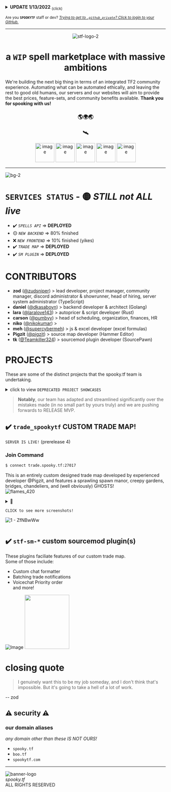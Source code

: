 <details>

> There have been significant delays in the production process due to a fullstack rewrite to switch from a monolithic to a microservices-based paradigm for our backend.   
> I personally apologize for the extra time spent, but I wouldn't have OK'd it if I didn't think it was necessary. We want to have _the best_ backend of a Steam bot service -- which of course we won't, but that's my level of aspiration / delusion -- and I'm willing to sacrifice more time before launching MVP in favor of a more scalable backend. I hope you understand.   
> -- [@zod](https://github.com/zudsniper/)

<summary>
<b>UPDATE 1/13/2022</b> <sub>(click)</sub> 

</summary>

</details>

<sub>Are you **`SPOOKYTF`** staff or dev? <a href="https://github.com/login/" ><i>Trying to get to <code>.github_private</code>? Click to login to your GitHub.</i></a></sub>

---

<div align=center>

![stf-logo-2](https://user-images.githubusercontent.com/16076573/192679367-16486f47-8f2f-4108-a643-1b2aab1de7b8.png)
# a `WIP` spell marketplace with massive ambitions

</div>

We're building the next big thing in terms of an integrated TF2 community experience. Automating what can be automated ethically, and leaving the rest to good old humans, our servers and our websites will aim to provide the best prices, feature-sets, and community benefits available. **Thank you for spooking with us!**

<div align="center">

### 🌎🌍🌏
### 🛰️

<img src="https://user-images.githubusercontent.com/16076573/207874445-55014680-fc37-46bf-bcfd-ba74435a2c13.png" alt="image" style="max-width: 100%;" width=60> <img src="https://user-images.githubusercontent.com/16076573/207875248-3274ef79-03b4-4ef3-9b10-a95385925f8a.png" alt="image" style="max-width: 100%;" width=60> <img src="https://user-images.githubusercontent.com/16076573/207874380-646dc74a-a92b-467f-a90e-cbe910dfcf23.png" alt="image" style="max-width: 100%;" width=60> <img src="https://user-images.githubusercontent.com/16076573/207875665-935f4f23-0912-4189-b2d2-72590f73c2e2.png" alt="image" style="max-width: 100%;" width=60> <img src="https://user-images.githubusercontent.com/16076573/207875524-6b9a015c-a9f4-4698-ac5d-bbf8fc5a57c1.png" alt="image" style="max-width: 100%;" width=60>  
</div>

<hr>

![bg-2](https://user-images.githubusercontent.com/16076573/212541078-d9114c49-9638-4565-bbe2-8ad7ecaf1dc3.png)

# `SERVICES STATUS` - 🟡 *STILL not ALL live*
- ✔️ *`SPELLS API`* => **DEPLOYED**
- 🟡 *`NEW BACKEND`* => 80% finished
- ❌ *`NEW FRONTEND`* => 10% finished (yikes)
- ✔️ *`TRADE MAP`* => **DEPLOYED**
- ✔️ *`SM PLUGIN`* => **DEPLOYED**

# CONTRIBUTORS
- **zod** ([@zudsniper](https://github.com/zudsniper)) > lead developer, project manager, community manager, discord administrator & showrunner, head of hiring, server system administrator (TypeScript)
- **daniel** ([@dkasabovn](https://github.com/dkasabovn)) > backend developer & architect (Golang)
- **lara** ([@laralove143](https://github.com/laralove143)) > autopricer & script developer (Rust)
- **carson** ([@pumbyy](https://github.com/pumbyy)) > head of scheduling, organization, finances, HR
- **niko** ([@nikokumar](https://github.com/nikokumar)) > 
- **meh** ([@supercybermeh](https://github.com/supercybermeh)) > js & excel developer (excel formulas)
- **Pigzit** ([@pigzit](https://github.com/pigzit)) > source map developer (Hammer Editor)
- **tk** ([@Teamkiller324](https://github.com/Teamkiller324)) > sourcemod plugin developer (SourcePawn)

# PROJECTS
These are some of the distinct projects that the spooky.tf team is undertaking.

<details>  
<summary> click to view <code>DEPRECATED PROJECT SHOWCASES</code>

</summary>

## [`spooky.tf`](https://github.com/spookytf/spookytf)  
This will be our main focus for the foreseeable future of the project. We plan to bring reasonable buy & sell prices even when examined thoroughly by the most seasoned of traders, all without sacrificing any user experience. (Any one should be able to use it!)  

> prerelease landing page  

![prerelease landing page](https://user-images.githubusercontent.com/16076573/192677278-36e62942-3f45-453d-bbbe-08922f072100.png)  
> prerelease tradeoffer account create page  

![prerelease tradeoffer account create page](https://user-images.githubusercontent.com/16076573/192677067-ce33dd96-0f19-4cff-bd97-10a129d3a640.png)


## [`stf-discord-bot`](https://github.com/spookytf/stf-discord-bot)  
The discord bot is simply an integration that will add some additional functionality to our [home discord server](https://spooky.tf/discord/), as well some other features yet to be announced.  

> discord bot's profile (offline)

![discord bot image](https://user-images.githubusercontent.com/16076573/192677858-d92f6aa8-4783-4943-ba52-037bc12bd802.png)

</details>  

> **Notably**, our team has adapted and streamlined significantly over the mistakes made (in no small part by yours truly) and we are pushing forwards to RELEASE MVP. 

## ✔️ `trade_spookytf` CUSTOM TRADE MAP!  
`SERVER IS LIVE!` (prerelease 4)  

### **Join Command**
```sh
$ connect trade.spooky.tf:27017
```  
This is an entirely custom designed trade map developed by experienced developer @Pigzit, and features a sprawling spawn manor, creepy gardens, bridges, chandeliers, and (well obviously) GHOSTS!  
![flames_420](https://user-images.githubusercontent.com/16076573/212541357-651d1cd2-35e7-4a47-b1ca-aad0d8378706.png)

<details>
<summary> 👻

`CLICK to see more screenshots!`  

![1 - ZfNBwWw](https://user-images.githubusercontent.com/16076573/195037247-bbc3e091-b1df-43d3-ad82-299c0702d03b.jpg)
</summary>

> hammer very early prerelease

![mappreview](https://user-images.githubusercontent.com/16076573/192679269-debc57d5-e92b-4900-848f-ab1ccbcd0c60.png)

> looking at the edge of the spooky 'garden' area  

![4 - UQ5Mwrh](https://user-images.githubusercontent.com/16076573/195036141-de17e789-384d-4ae7-85f8-2e53ef76c160.jpg)

> scary looking bridge!  

![3 - tybHQFC](https://user-images.githubusercontent.com/16076573/195036680-0e4a3269-7a4b-4f22-a50e-fde0a7da8fb3.jpg)

> example of indoors environment for the manor  

![6 - l89JXb7](https://user-images.githubusercontent.com/16076573/195036365-cb0b036a-b108-47be-b838-a8fd7d6d40d0.jpg)

</details>

## ✔️ `stf-sm-*` custom sourcemod plugin(s)
These plugins faciliate features of our custom trade map.  
Some of those include:
- Custom chat formatter
- Batching trade notifications
- Voicechat Priority order  
and more!

![Image](https://user-images.githubusercontent.com/16076573/192127576-6b2f53c8-ca1f-4a4c-9159-6003e1c73df9.png)
<img src=https://user-images.githubusercontent.com/16076573/195009007-a2fb22f9-ace5-441e-92a4-57b636183594.png width=140 height=170 >

# closing quote

> I genuinely want this to be my job someday, and I don't think that's impossible. But it's going to take a hell of a lot of work. 
  
 -- zod

## ⚠️ security ⚠️
### our domain aliases
_any domain other than these IS NOT OURS!_  
- `spooky.tf` 
- `boo.tf`
- `spookytf.com`

---

![banner-logo](https://user-images.githubusercontent.com/16076573/192673098-48467c36-2d96-43ca-bc02-5ec993989ceb.gif)  
<i>spooky.tf</i><br>
<span>ALL RIGHTS RESERVED</span>
